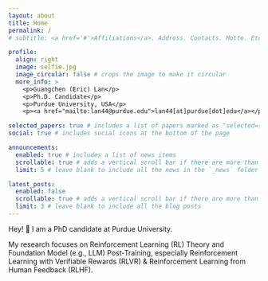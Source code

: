 ```yaml
---
layout: about
title: Home
permalink: /
# subtitle: <a href='#'>Affiliations</a>. Address. Contacts. Motto. Etc.

profile:
  align: right
  image: selfie.jpg
  image_circular: false # crops the image to make it circular
  more_info: >
    <p>Guangchen (Eric) Lan</p>
    <p>Ph.D. Candidate</p>
    <p>Purdue University, USA</p>
    <p><a href="mailto:lan44@purdue.edu">lan44[at]purdue[dot]edu</a></p>

selected_papers: true # includes a list of papers marked as "selected={true}"
social: true # includes social icons at the bottom of the page

announcements:
  enabled: true # includes a list of news items
  scrollable: true # adds a vertical scroll bar if there are more than 3 news items
  limit: 5 # leave blank to include all the news in the `_news` folder

latest_posts:
  enabled: false
  scrollable: true # adds a vertical scroll bar if there are more than 3 new posts items
  limit: 3 # leave blank to include all the blog posts
---
```


Hey! 👋 I am a PhD candidate at Purdue University.

My research focuses on Reinforcement Learning (RL) Theory and Foundation Model (e.g., LLM) Post-Training, especially Reinforcement Learning with Verifiable Rewards (RLVR) & Reinforcement Learning from Human Feedback (RLHF).
